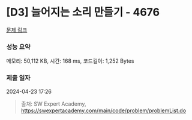 # [D3] 늘어지는 소리 만들기 - 4676 

[문제 링크](https://swexpertacademy.com/main/code/problem/problemDetail.do?contestProbId=AWRKWITqfvIDFAV8) 

### 성능 요약

메모리: 50,112 KB, 시간: 168 ms, 코드길이: 1,252 Bytes

### 제출 일자

2024-04-23 17:26



> 출처: SW Expert Academy, https://swexpertacademy.com/main/code/problem/problemList.do